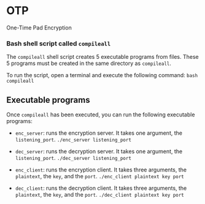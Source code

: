 # OTP
One-Time Pad Encryption

### Bash shell script called `compileall` 

The `compileall` shell script creates 5 executable programs from files. These 5 programs must be created in the same directory as `compileall`.

To run the script, open a terminal and execute the following command:
```bash compileall```


## Executable programs
Once `compileall` has been executed, you can run the following executable programs:

- `enc_server`: runs the encryption server. It takes one argument, the `listening_port`.
```./enc_server listening_port```

- `dec_server`: runs the decryption server. It takes one argument, the `listening_port`.
```./dec_server listening_port```

- `enc_client`: runs the encryption client. It takes three arguments, the `plaintext`, the `key`, and the `port`.
```./enc_client plaintext key port```

- `dec_client`: runs the decryption client. It takes three arguments, the `plaintext`, the `key`, and the `port`.
```./dec_client plaintext key port```
